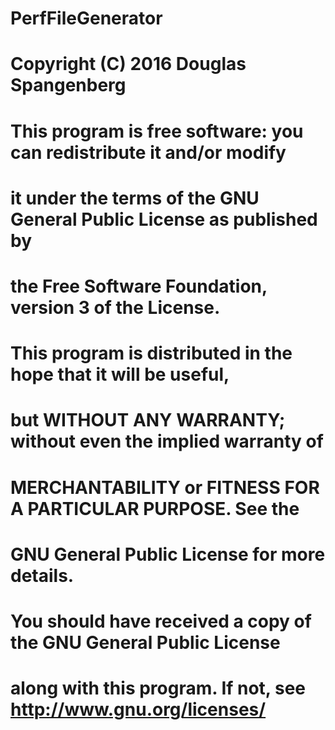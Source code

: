 # PerfFileGenerator

#    Copyright (C) 2016 Douglas Spangenberg

#    This program is free software: you can redistribute it and/or modify
#    it under the terms of the GNU General Public License as published by
#    the Free Software Foundation, version 3 of the License.

#    This program is distributed in the hope that it will be useful,
#    but WITHOUT ANY WARRANTY; without even the implied warranty of
#    MERCHANTABILITY or FITNESS FOR A PARTICULAR PURPOSE.  See the
#    GNU General Public License for more details.

#    You should have received a copy of the GNU General Public License
#    along with this program.  If not, see <http://www.gnu.org/licenses/>
